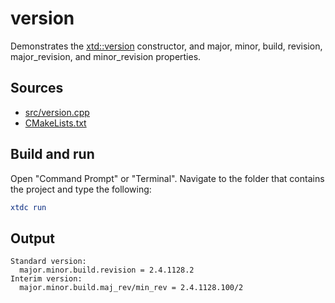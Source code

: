 # version

Demonstrates the [xtd::version](https://gammasoft71.github.io/xtd/reference_guides/latest/classxtd_1_1version.html) constructor, and major, minor, build, revision, major_revision, and minor_revision properties.

## Sources

* [src/version.cpp](src/version.cpp)
* [CMakeLists.txt](CMakeLists.txt)

## Build and run

Open "Command Prompt" or "Terminal". Navigate to the folder that contains the project and type the following:

```cmake
xtdc run
```

## Output

```
Standard version:
  major.minor.build.revision = 2.4.1128.2
Interim version:
  major.minor.build.maj_rev/min_rev = 2.4.1128.100/2
```
